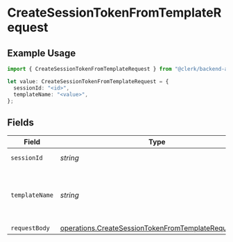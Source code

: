 # CreateSessionTokenFromTemplateRequest

## Example Usage

```typescript
import { CreateSessionTokenFromTemplateRequest } from "@clerk/backend-api-client/models/operations";

let value: CreateSessionTokenFromTemplateRequest = {
  sessionId: "<id>",
  templateName: "<value>",
};
```

## Fields

| Field                                                                                                                        | Type                                                                                                                         | Required                                                                                                                     | Description                                                                                                                  |
| ---------------------------------------------------------------------------------------------------------------------------- | ---------------------------------------------------------------------------------------------------------------------------- | ---------------------------------------------------------------------------------------------------------------------------- | ---------------------------------------------------------------------------------------------------------------------------- |
| `sessionId`                                                                                                                  | *string*                                                                                                                     | :heavy_check_mark:                                                                                                           | The ID of the session                                                                                                        |
| `templateName`                                                                                                               | *string*                                                                                                                     | :heavy_check_mark:                                                                                                           | The name of the JWT Template defined in your instance (e.g. `custom_hasura`).                                                |
| `requestBody`                                                                                                                | [operations.CreateSessionTokenFromTemplateRequestBody](../../models/operations/createsessiontokenfromtemplaterequestbody.md) | :heavy_minus_sign:                                                                                                           | N/A                                                                                                                          |